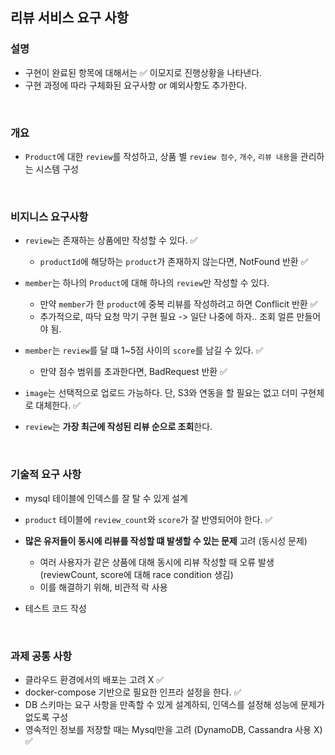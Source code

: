 ## 리뷰 서비스 요구 사항

### 설명
- 구현이 완료된 항목에 대해서는 ✅ 이모지로 진행상황을 나타낸다.
- 구현 과정에 따라 구체화된 요구사항 or 예외사항도 추가한다.

<br>

### 개요
- `Product`에 대한 `review`를 작성하고, 상품 별 `review 점수`, `개수`, `리뷰 내용`을 관리하는 시스템 구성

<br>

### 비지니스 요구사항
- `review`는 존재하는 상품에만 작성할 수 있다. ✅
  - `productId`에 해당하는 `product`가 존재하지 않는다면, NotFound 반환 ✅


- `member`는 하나의 `Product`에 대해 하나의 `review`만 작성할 수 있다.
  - 만약 `member`가 한 `product`에 중복 리뷰를 작성하려고 하면 Conflicit 반환 ✅
  - 추가적으로, 따닥 요청 막기 구현 필요 -> 일단 나중에 하자.. 조회 얼른 만들어야 됨.


- `member`는 `review`를 달 떄 1~5점 사이의 `score`를 남길 수 있다. ✅
  - 만약 점수 범위를 초과한다면, BadRequest 반환 ✅


- `image`는 선택적으로 업로드 가능하다. 단, S3와 연동을 할 필요는 없고 더미 구현체로 대체한다. ✅


- `review`는 **가장 최근에 작성된 리뷰 순으로 조회**한다.

<br>

### 기술적 요구 사항
- mysql 테이블에 인덱스를 잘 탈 수 있게 설계


- `product` 테이블에 `review_count`와 `score`가 잘 반영되어야 한다. ✅


- **많은 유저들이 동시에 리뷰를 작성할 떄 발생할 수 있는 문제** 고려 (동시성 문제)
  - 여러 사용자가 같은 상품에 대해 동시에 리뷰 작성할 때 오류 발생 (reviewCount, score에 대해 race condition 생김)
  - 이를 해결하기 위해, 비관적 락 사용


- 테스트 코드 작성

<br>

### 과제 공통 사항
- 클라우드 환경에서의 배포는 고려 X ✅
- docker-compose 기반으로 필요한 인프라 설정을 한다. ✅
- DB 스키마는 요구 사항을 만족할 수 있게 설계하되, 인덱스를 설정해 성능에 문제가 없도록 구성
- 영속적인 정보를 저장할 때는 Mysql만을 고려 (DynamoDB, Cassandra 사용 X) ✅